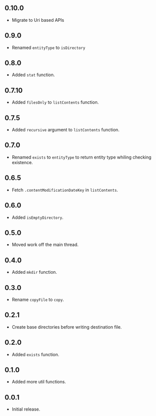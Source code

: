 ## 0.10.0

- Migrate to Uri based APIs

## 0.9.0

- Renamed `entityType` to `isDirectory`

## 0.8.0

- Added `stat` function.

## 0.7.10

- Added `filesOnly` to `listContents` function.

## 0.7.5

- Added `recursive` argument to `listContents` function.

## 0.7.0

- Renamed `exists` to `entityType` to return entity type whiling checking existence.

## 0.6.5

- Fetch `.contentModificationDateKey` in `listContents`.

## 0.6.0

- Added `isEmptyDirectory`.

## 0.5.0

- Moved work off the main thread.

## 0.4.0

- Added `mkdir` function.

## 0.3.0

- Rename `copyFile` to `copy`.

## 0.2.1

- Create base directories before writing destination file.

## 0.2.0

- Added `exists` function.

## 0.1.0

- Added more util functions.

## 0.0.1

- Initial release.

